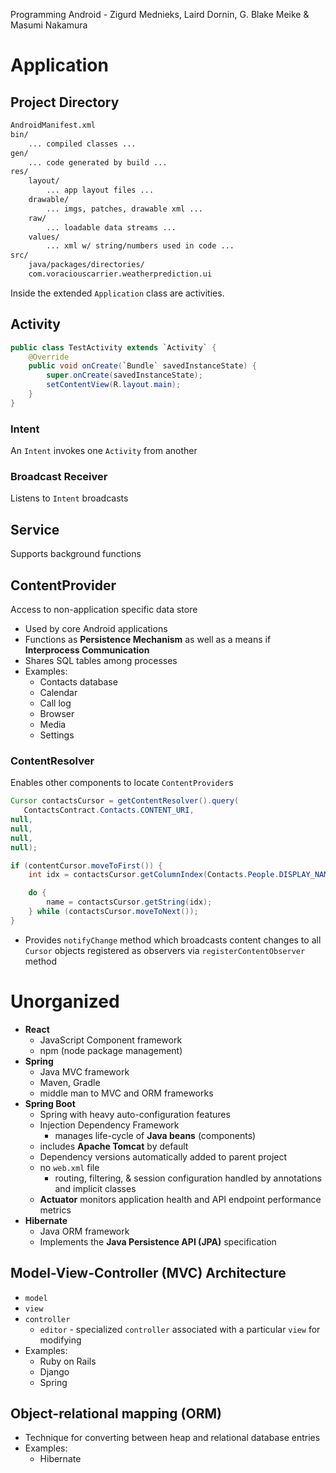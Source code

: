 Programming Android - Zigurd Mednieks, Laird Dornin, G. Blake Meike & Masumi Nakamura

# Application
## Project Directory
```bash
AndroidManifest.xml
bin/
    ... compiled classes ...
gen/
    ... code generated by build ...
res/
    layout/
        ... app layout files ...
    drawable/
        ... imgs, patches, drawable xml ...
    raw/
        ... loadable data streams ...
    values/
        ... xml w/ string/numbers used in code ...
src/
    java/packages/directories/
    com.voraciouscarrier.weatherprediction.ui
```

Inside the extended `Application` class are activities.

## Activity
```java
public class TestActivity extends `Activity` {
    @Override
    public void onCreate(`Bundle` savedInstanceState) {
        super.onCreate(savedInstanceState);
        setContentView(R.layout.main);
    }
}
```
### Intent
An `Intent` invokes one `Activity` from another
### Broadcast Receiver
Listens to `Intent` broadcasts

## Service
Supports background functions

## ContentProvider
Access to non-application specific data store
- Used by core Android applications
- Functions as **Persistence Mechanism** as well as a means if **Interprocess Communication**
- Shares SQL tables among processes
- Examples:
    - Contacts database
    - Calendar
    - Call log
    - Browser
    - Media
    - Settings
### ContentResolver
Enables other components to locate `ContentProvider`s

```java
Cursor contactsCursor = getContentResolver().query(
   ContactsContract.Contacts.CONTENT_URI,
null,
null,
null,
null);

if (contentCursor.moveToFirst()) {
    int idx = contactsCursor.getColumnIndex(Contacts.People.DISPLAY_NAME);

    do {
        name = contactsCursor.getString(idx);
    } while (contactsCursor.moveToNext());
}
```
- Provides `notifyChange` method which broadcasts content changes to all `Cursor` objects registered as observers via `registerContentObserver` method

# Unorganized
- **React**
	- JavaScript Component framework
	- npm (node package management)
- **Spring**
	- Java MVC framework
	- Maven, Gradle
	- middle man to MVC and ORM frameworks
- **Spring Boot**
	- Spring with heavy auto-configuration features
	- Injection Dependency Framework
		- manages life-cycle of **Java beans** (components)
	- includes **Apache Tomcat** by default
	- Dependency versions automatically added to parent project
	- no `web.xml` file
		- routing, filtering, & session configuration handled by annotations and implicit classes
	- **Actuator** monitors application health and API endpoint performance metrics
- **Hibernate**
	- Java ORM framework
	- Implements the **Java Persistence API (JPA)** specification

## Model-View-Controller (MVC) Architecture
- `model`
- `view`
- `controller`
	- `editor` - specialized `controller` associated with a particular `view` for modifying
- Examples:
	- Ruby on Rails
	- Django
	- Spring

## Object-relational mapping (ORM)
- Technique for converting between heap and relational database entries
- Examples:
	- Hibernate